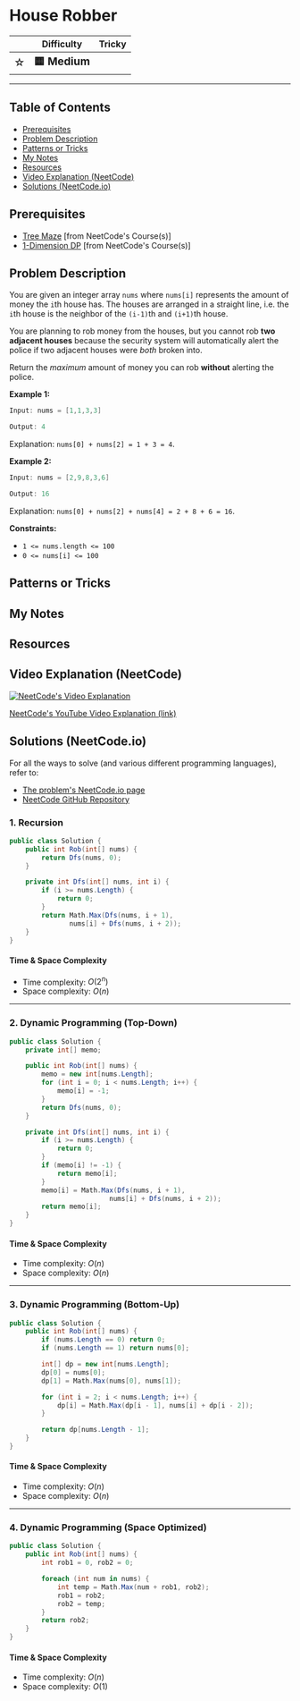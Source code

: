 # House Robber

|   | Difficulty | Tricky |
|---|------------|--------|
| <big>☆<big> | <big>**🟨 Medium**</big> | <big></big> |


---

## Table of Contents

- [Prerequisites](#prerequisites)
- [Problem Description](#problem-description)
- [Patterns or Tricks](#patterns-or-tricks)
- [My Notes](#my-notes)
- [Resources](#resources)
- [Video Explanation (NeetCode)](#video-explanation-neetcode)
- [Solutions (NeetCode.io)](#solutions-neetcodeio)
    


## Prerequisites
- [Tree Maze](https://neetcode.io/courses/dsa-for-beginners/22) [from NeetCode's Course(s)]
- [1-Dimension DP](https://neetcode.io/courses/dsa-for-beginners/32) [from NeetCode's Course(s)]


## Problem Description
You are given an integer array `nums` where `nums[i]` represents the amount of money the `i`th house has. The houses are arranged in a straight line, i.e. the `i`th house is the neighbor of the `(i-1)`th and `(i+1)`th house.

You are planning to rob money from the houses, but you cannot rob **two adjacent houses** because the security system will automatically alert the police if two adjacent houses were *both* broken into.

Return the *maximum* amount of money you can rob **without** alerting the police.

**Example 1:**

```java
Input: nums = [1,1,3,3]

Output: 4
```

Explanation: `nums[0] + nums[2] = 1 + 3 = 4`.

**Example 2:**

```java
Input: nums = [2,9,8,3,6]

Output: 16
```

Explanation: `nums[0] + nums[2] + nums[4] = 2 + 8 + 6 = 16`.

**Constraints:**
* `1 <= nums.length <= 100`
* `0 <= nums[i] <= 100`


## Patterns or Tricks
<!-- This section is for any patterns or tricks noticed/spotted when solving the question which we can use as an indication of using the same approach(es) used here when facing another problems somewhat like this. -->

## My Notes


## Resources


## Video Explanation (NeetCode)
[![NeetCode's Video Explanation](https://img.youtube.com/vi/73r3KWiEvyk/0.jpg)](https://www.youtube.com/watch?v=73r3KWiEvyk)

[NeetCode's YouTube Video Explanation (link)](https://www.youtube.com/watch?v=73r3KWiEvyk)


## Solutions (NeetCode.io)
For all the ways to solve (and various different programming languages), refer to:
- [The problem's NeetCode.io page](https://neetcode.io/problems/house-robber)
- [NeetCode GitHub Repository](https://github.com/neetcode-gh/leetcode)

### 1. Recursion






```csharp
public class Solution {
    public int Rob(int[] nums) {
        return Dfs(nums, 0);
    }

    private int Dfs(int[] nums, int i) {
        if (i >= nums.Length) {
            return 0;
        }
        return Math.Max(Dfs(nums, i + 1),
               nums[i] + Dfs(nums, i + 2));
    }
}
```




#### Time & Space Complexity

* Time complexity: $O(2 ^ n)$
* Space complexity: $O(n)$

---

### 2. Dynamic Programming (Top-Down)






```csharp
public class Solution {
    private int[] memo;

    public int Rob(int[] nums) {
        memo = new int[nums.Length];
        for (int i = 0; i < nums.Length; i++) {
            memo[i] = -1;
        }
        return Dfs(nums, 0);
    }

    private int Dfs(int[] nums, int i) {
        if (i >= nums.Length) {
            return 0;
        }
        if (memo[i] != -1) {
            return memo[i];
        }
        memo[i] = Math.Max(Dfs(nums, i + 1),
                         nums[i] + Dfs(nums, i + 2));
        return memo[i];
    }
}
```




#### Time & Space Complexity

* Time complexity: $O(n)$
* Space complexity: $O(n)$

---

### 3. Dynamic Programming (Bottom-Up)






```csharp
public class Solution {
    public int Rob(int[] nums) {
        if (nums.Length == 0) return 0;
        if (nums.Length == 1) return nums[0];

        int[] dp = new int[nums.Length];
        dp[0] = nums[0];
        dp[1] = Math.Max(nums[0], nums[1]);

        for (int i = 2; i < nums.Length; i++) {
            dp[i] = Math.Max(dp[i - 1], nums[i] + dp[i - 2]);
        }

        return dp[nums.Length - 1];
    }
}
```




#### Time & Space Complexity

* Time complexity: $O(n)$
* Space complexity: $O(n)$

---

### 4. Dynamic Programming (Space Optimized)






```csharp
public class Solution {
    public int Rob(int[] nums) {
        int rob1 = 0, rob2 = 0;

        foreach (int num in nums) {
            int temp = Math.Max(num + rob1, rob2);
            rob1 = rob2;
            rob2 = temp;
        }
        return rob2;
    }
}
```




#### Time & Space Complexity

* Time complexity: $O(n)$
* Space complexity: $O(1)$
